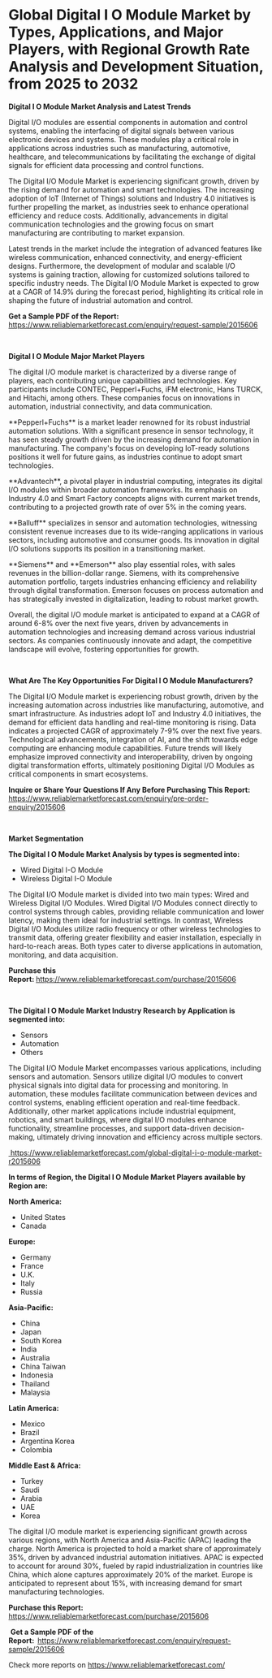 <p><h1>Global Digital I O Module Market by Types, Applications, and Major Players, with Regional Growth Rate Analysis and Development Situation, from 2025 to 2032</h1></p><p><strong>Digital I O Module Market Analysis and Latest Trends</strong></p>
<p><p>Digital I/O modules are essential components in automation and control systems, enabling the interfacing of digital signals between various electronic devices and systems. These modules play a critical role in applications across industries such as manufacturing, automotive, healthcare, and telecommunications by facilitating the exchange of digital signals for efficient data processing and control functions.</p><p>The Digital I/O Module Market is experiencing significant growth, driven by the rising demand for automation and smart technologies. The increasing adoption of IoT (Internet of Things) solutions and Industry 4.0 initiatives is further propelling the market, as industries seek to enhance operational efficiency and reduce costs. Additionally, advancements in digital communication technologies and the growing focus on smart manufacturing are contributing to market expansion.</p><p>Latest trends in the market include the integration of advanced features like wireless communication, enhanced connectivity, and energy-efficient designs. Furthermore, the development of modular and scalable I/O systems is gaining traction, allowing for customized solutions tailored to specific industry needs. The Digital I/O Module Market is expected to grow at a CAGR of 14.9% during the forecast period, highlighting its critical role in shaping the future of industrial automation and control.</p></p>
<p><strong>Get a Sample PDF of the Report:&nbsp;</strong> <a href="https://www.reliablemarketforecast.com/enquiry/request-sample/2015606?utm_campaign=1743&utm_medium=2&utm_source=Github&utm_content=ia&utm_term=17012025&utm_id=digital-i-o-module">https://www.reliablemarketforecast.com/enquiry/request-sample/2015606</a></p>
<p>&nbsp;</p>
<p><strong>Digital I O Module Major Market Players</strong></p>
<p><p>The digital I/O module market is characterized by a diverse range of players, each contributing unique capabilities and technologies. Key participants include CONTEC, Pepperl+Fuchs, iFM electronic, Hans TURCK, and Hitachi, among others. These companies focus on innovations in automation, industrial connectivity, and data communication.</p><p>**Pepperl+Fuchs** is a market leader renowned for its robust industrial automation solutions. With a significant presence in sensor technology, it has seen steady growth driven by the increasing demand for automation in manufacturing. The company's focus on developing IoT-ready solutions positions it well for future gains, as industries continue to adopt smart technologies.</p><p>**Advantech**, a pivotal player in industrial computing, integrates its digital I/O modules within broader automation frameworks. Its emphasis on Industry 4.0 and Smart Factory concepts aligns with current market trends, contributing to a projected growth rate of over 5% in the coming years.</p><p>**Balluff** specializes in sensor and automation technologies, witnessing consistent revenue increases due to its wide-ranging applications in various sectors, including automotive and consumer goods. Its innovation in digital I/O solutions supports its position in a transitioning market.</p><p>**Siemens** and **Emerson** also play essential roles, with sales revenues in the billion-dollar range. Siemens, with its comprehensive automation portfolio, targets industries enhancing efficiency and reliability through digital transformation. Emerson focuses on process automation and has strategically invested in digitalization, leading to robust market growth.</p><p>Overall, the digital I/O module market is anticipated to expand at a CAGR of around 6-8% over the next five years, driven by advancements in automation technologies and increasing demand across various industrial sectors. As companies continuously innovate and adapt, the competitive landscape will evolve, fostering opportunities for growth.</p></p>
<p>&nbsp;</p>
<p><strong>What Are The Key Opportunities For Digital I O Module Manufacturers?</strong></p>
<p><p>The Digital I/O Module market is experiencing robust growth, driven by the increasing automation across industries like manufacturing, automotive, and smart infrastructure. As industries adopt IoT and Industry 4.0 initiatives, the demand for efficient data handling and real-time monitoring is rising. Data indicates a projected CAGR of approximately 7-9% over the next five years. Technological advancements, integration of AI, and the shift towards edge computing are enhancing module capabilities. Future trends will likely emphasize improved connectivity and interoperability, driven by ongoing digital transformation efforts, ultimately positioning Digital I/O Modules as critical components in smart ecosystems.</p></p>
<p><strong>Inquire or Share Your Questions If Any Before Purchasing This Report:</strong> <a href="https://www.reliablemarketforecast.com/enquiry/pre-order-enquiry/2015606?utm_campaign=1743&utm_medium=2&utm_source=Github&utm_content=ia&utm_term=17012025&utm_id=digital-i-o-module">https://www.reliablemarketforecast.com/enquiry/pre-order-enquiry/2015606</a></p>
<p>&nbsp;</p>
<p><strong>Market Segmentation</strong></p>
<p><strong>The Digital I O Module Market Analysis by types is segmented into:</strong></p>
<p><ul><li>Wired Digital I-O Module</li><li>Wireless Digital I-O Module</li></ul></p>
<p><p>The Digital I/O Module market is divided into two main types: Wired and Wireless Digital I/O Modules. Wired Digital I/O Modules connect directly to control systems through cables, providing reliable communication and lower latency, making them ideal for industrial settings. In contrast, Wireless Digital I/O Modules utilize radio frequency or other wireless technologies to transmit data, offering greater flexibility and easier installation, especially in hard-to-reach areas. Both types cater to diverse applications in automation, monitoring, and data acquisition.</p></p>
<p><strong>Purchase this Report:&nbsp;</strong><a href="https://www.reliablemarketforecast.com/purchase/2015606?utm_campaign=1743&utm_medium=2&utm_source=Github&utm_content=ia&utm_term=17012025&utm_id=digital-i-o-module">https://www.reliablemarketforecast.com/purchase/2015606</a></p>
<p>&nbsp;</p>
<p><strong>The Digital I O Module Market Industry Research by Application is segmented into:</strong></p>
<p><ul><li>Sensors</li><li>Automation</li><li>Others</li></ul></p>
<p><p>The Digital I/O Module Market encompasses various applications, including sensors and automation. Sensors utilize digital I/O modules to convert physical signals into digital data for processing and monitoring. In automation, these modules facilitate communication between devices and control systems, enabling efficient operation and real-time feedback. Additionally, other market applications include industrial equipment, robotics, and smart buildings, where digital I/O modules enhance functionality, streamline processes, and support data-driven decision-making, ultimately driving innovation and efficiency across multiple sectors.</p></p>
<p><a href="https://www.reliablemarketforecast.com/global-digital-i-o-module-market-r2015606?utm_campaign=1743&utm_medium=2&utm_source=Github&utm_content=ia&utm_term=17012025&utm_id=digital-i-o-module">&nbsp;https://www.reliablemarketforecast.com/global-digital-i-o-module-market-r2015606</a></p>
<p><strong>In terms of Region, the Digital I O Module Market Players available by Region are:</strong></p>
<p>
    <p> <strong> North America: </strong>
        <ul>
            <li>United States</li>
            <li>Canada</li>
        </ul>
        </p> 
    <p> <strong> Europe: </strong>
        <ul>
            <li>Germany</li>
            <li>France</li>
            <li>U.K.</li>
            <li>Italy</li>
            <li>Russia</li>
        </ul>
        </p> 
    <p> <strong> Asia-Pacific: </strong>
        <ul>
            <li>China</li>
            <li>Japan</li>
            <li>South Korea</li>
            <li>India</li>
            <li>Australia</li>
            <li>China Taiwan</li>
            <li>Indonesia</li>
            <li>Thailand</li>
            <li>Malaysia</li>
        </ul>
        </p> 
    <p> <strong> Latin America: </strong>
        <ul>
            <li>Mexico</li>
            <li>Brazil</li>
            <li>Argentina Korea</li>
            <li>Colombia</li>
        </ul>
        </p> 
    <p> <strong> Middle East & Africa: </strong>
        <ul>
            <li>Turkey</li>
            <li>Saudi</li>
            <li>Arabia</li>
            <li>UAE</li>
            <li>Korea</li>
        </ul>
    </p>
    </p>
<p><p>The digital I/O module market is experiencing significant growth across various regions, with North America and Asia-Pacific (APAC) leading the charge. North America is projected to hold a market share of approximately 35%, driven by advanced industrial automation initiatives. APAC is expected to account for around 30%, fueled by rapid industrialization in countries like China, which alone captures approximately 20% of the market. Europe is anticipated to represent about 15%, with increasing demand for smart manufacturing technologies.</p></p>
<p><strong>Purchase this Report: </strong><a href="https://www.reliablemarketforecast.com/purchase/2015606?utm_campaign=1743&utm_medium=2&utm_source=Github&utm_content=ia&utm_term=17012025&utm_id=digital-i-o-module">https://www.reliablemarketforecast.com/purchase/2015606</a></p>
<p>&nbsp;<strong>Get a Sample PDF of the Report:&nbsp;&nbsp;</strong><a href="https://www.reliablemarketforecast.com/enquiry/request-sample/2015606?utm_campaign=1743&utm_medium=2&utm_source=Github&utm_content=ia&utm_term=17012025&utm_id=digital-i-o-module">https://www.reliablemarketforecast.com/enquiry/request-sample/2015606</a></p>
<p><strong></strong></p>
<p>Check more reports on <a href="https://www.reliablemarketforecast.com/?utm_campaign=1743&utm_medium=2&utm_source=Github&utm_content=ia&utm_term=17012025&utm_id=digital-i-o-module">https://www.reliablemarketforecast.com/</a></p>